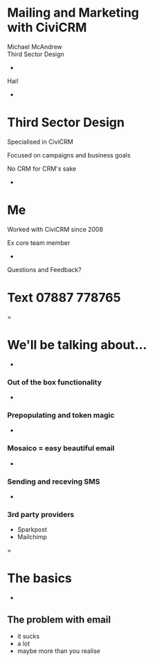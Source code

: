 # Mailing and Marketing<br>with CiviCRM

Michael McAndrew<br>
Third Sector Design

-

Hai!

-

# Third Sector Design

Specialised in CiviCRM

Focused on campaigns and business goals

No CRM for CRM's sake

-

# Me

Worked with CiviCRM since 2008

Ex core team member



-

Questions and Feedback?

# Text 07887 778765

=


# We'll be talking about...

-

### Out of the box functionality

-

### Prepopulating and token magic

-

### Mosaico = easy beautiful email

-

### Sending and receving SMS

-

### 3rd party providers

- Sparkpost
- Mailchimp

=

# The basics

-

## The problem with email

- it sucks
- a lot
- maybe more than you realise
